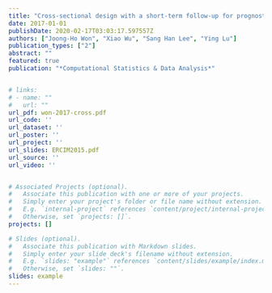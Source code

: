 ```yaml
---
title: "Cross-sectional design with a short-term follow-up for prognostic imaging biomarkers"
date: 2017-01-01
publishDate: 2020-02-17T03:03:17.597557Z
authors: ["Joong-Ho Won", "Xiao Wu", "Sang Han Lee", "Ying Lu"]
publication_types: ["2"]
abstract: ""
featured: true
publication: "*Computational Statistics & Data Analysis*"


# links:
# - name: ""
#   url: ""
url_pdf: won-2017-cross.pdf
url_code: ''
url_dataset: ''
url_poster: ''
url_project: ''
url_slides: ERCIM2015.pdf
url_source: ''
url_video: ''


# Associated Projects (optional).
#   Associate this publication with one or more of your projects.
#   Simply enter your project's folder or file name without extension.
#   E.g. `internal-project` references `content/project/internal-project/index.md`.
#   Otherwise, set `projects: []`.
projects: []

# Slides (optional).
#   Associate this publication with Markdown slides.
#   Simply enter your slide deck's filename without extension.
#   E.g. `slides: "example"` references `content/slides/example/index.md`.
#   Otherwise, set `slides: ""`.
slides: example
---
```


